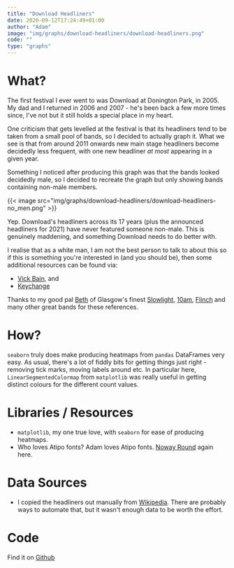 ```yaml
---
title: "Download Headliners"
date: 2020-09-12T17:24:49+01:00
author: "Adam"
image: "img/graphs/download-headliners/download-headliners.png"
code: ""
type: "graphs"
---
```


# What?
The first festival I ever went to was Download at Donington Park, in 2005. My
dad and I returned in 2006 and 2007 - he's been back a few more times since, 
I've not but it still holds a special place in my heart.

One criticism that gets levelled at the festival is that its headliners tend to 
be taken from a small pool of bands, so I decided to actually graph it. What we
see is that from around 2011 onwards new main stage headliners become decidedly 
less frequent, with one new headliner _at most_ appearing in a given year.

Something I noticed after producing this graph was that the bands looked 
decidedly male, so I decided to recreate the graph but only showing bands 
containing non-male members.

{{< image src="img/graphs/download-headliners/download-headliners-no_men.png" >}}

Yep. Download's headliners across its 17 years (plus the announced headliners 
for 2021) have never featured someone non-male. This is genuinely maddening, and
something Download needs to do better with.

I realise that as a white man, I am not the best person to talk to about this
so if this is something you're interested in (and you should be), then some 
additional resources can be found via:

- [Vick Bain](<https://vbain.co.uk/>), and
- [Keychange](<https://www.keychange.eu/>) 

Thanks to my good pal [Beth](<https://www.instagram.com/bethcraigblack/>) of 
Glasgow's finest [Slowlight](<https://slowlightglasgow.bandcamp.com/>), 
[10am](<https://10am.bandcamp.com/>), 
[Flinch](<https://flinchmusic.bandcamp.com/>) and many other great bands for 
these references.

# How?
`seaborn` truly does make producing heatmaps from `pandas` DataFrames very easy.
As usual, there's a lot of fiddly bits for getting things just right - removing 
tick marks, moving labels around etc. In particular here, 
`LinearSegmentedColormap` from `matplotlib` was really useful in getting 
distinct colours for the different count values.

# Libraries / Resources
- `matplotlib`, my one true love, with `seaborn` for ease of producing heatmaps.
- Who loves Atipo fonts? Adam loves Atipo fonts.
  [Noway Round](<https://www.atipofoundry.com/fonts/noway-round>) again here.

# Data Sources
- I copied the headliners out manually from [Wikipedia](<https://en.wikipedia.org/wiki/Download_Festival>).
  There are probably ways to automate that, but it wasn't enough data to be 
  worth the effort.

# Code
Find it on [Github](<https://github.com/asongtoruin/data_analysis/blob/master/music/download%20headliners/headliner-repeats.py>)
